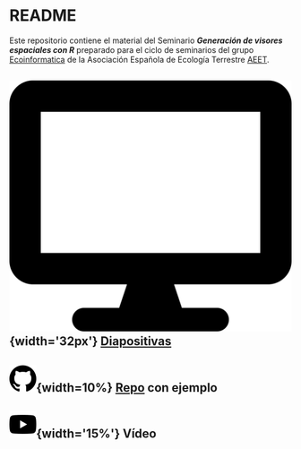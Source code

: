 # README 

Este repositorio contiene el material del Seminario ***Generación de visores espaciales con R*** preparado para el ciclo de seminarios del grupo [Ecoinformatica](https://ecoinfaeet.github.io/) de la Asociación Española de Ecología Terrestre [AEET](http://www.aeet.org/es/). 

## ![](img/display-solid.svg){width='32px'} [Diapositivas](https://ajpelu.github.io/visores_geograficos_r/slides.html)

## ![](img/github.svg){width=10%} [Repo](https://github.com/ajpelu/visores_geograficos_r_ejemplo) con ejemplo 

## ![](img/youtube.svg){width='15%'} Vídeo







